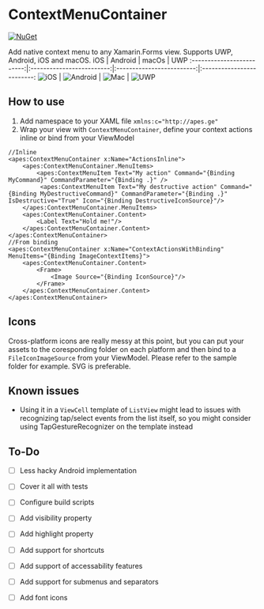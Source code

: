 # ContextMenuContainer
[![NuGet](https://img.shields.io/nuget/v/ContextMenuContainer.svg?style=flat)](https://www.nuget.org/packages/ContextMenuContainer/)

Add native context menu to any Xamarin.Forms view. Supports UWP, Android, iOS and macOS.
iOS | Android | macOs | UWP
:-------------------------:|:-------------------------:|:-------------------------:|:-------------------------:
![iOS](img/ios.gif) | ![Android](img/android.gif) | ![Mac](img/macos.gif) | ![UWP](img/uwp.png)
## How to use
1. Add namespace to your XAML file 
    `xmlns:c="http://apes.ge"`
2. Wrap your view with `ContextMenuContainer`, define your context actions inline or bind from your ViewModel
```
//Inline
<apes:ContextMenuContainer x:Name="ActionsInline">
    <apes:ContextMenuContainer.MenuItems>
        <apes:ContextMenuItem Text="My action" Command="{Binding MyCommand}" CommandParameter="{Binding .}" />
         <apes:ContextMenuItem Text="My destructive action" Command="{Binding MyDestructiveCommand}" CommandParameter="{Binding .}" IsDestructive="True" Icon="{Binding DestructiveIconSource}"/>
    </apes:ContextMenuContainer.MenuItems>
    <apes:ContextMenuContainer.Content>
        <Label Text="Hold me!"/>
    </apes:ContextMenuContainer.Content>
</apes:ContextMenuContainer>
//From binding
<apes:ContextMenuContainer x:Name="ContextActionsWithBinding" MenuItems="{Binding ImageContextItems}">
    <apes:ContextMenuContainer.Content>
        <Frame>
            <Image Source="{Binding IconSource}"/>
        </Frame>
    </apes:ContextMenuContainer.Content>
</apes:ContextMenuContainer>
```

## Icons 
Cross-platform icons are really messy at this point, but you can put your assets to the coresponding folder on each platform and then bind to a `FileIconImageSource` from your ViewModel. Please refer to the sample folder for example. SVG is preferable.
## Known issues 
- Using it in a `ViewCell` template of `ListView` might lead to issues with recognizing tap/select events from the list itself, so you might consider using TapGestureRecognizer on the template instead

## To-Do
- [ ] Less hacky Android implementation
- [ ] Cover it all with tests
- [ ] Configure build scripts
- [ ] Add visibility property 
- [ ] Add highlight property 
- [ ] Add support for shortcuts 
- [ ] Add support of accessability features
- [ ] Add support for submenus and separators
- [ ] Add font icons



